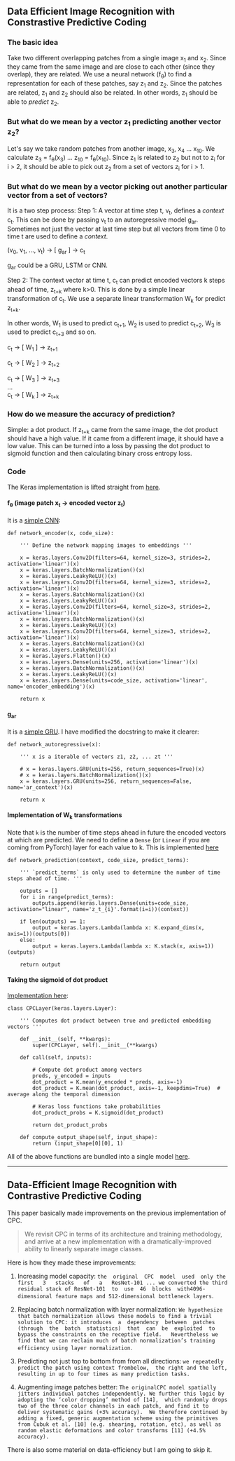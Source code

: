 ## Data Efficient Image Recognition with Constrastive Predictive Coding

### The basic idea
Take two different overlapping patches from a single image x<sub>1</sub> and x<sub>2</sub>. Since they came from the same image and are close to each other (since they overlap), they are related. We use a neural network (f<sub>θ</sub>) to find a representation for each of these patches, say z<sub>1</sub> and z<sub>2</sub>. Since the patches are related, z<sub>1</sub> and z<sub>2</sub> should also be related. In other words, z<sub>1</sub> should be able to _predict_ z<sub>2</sub>.

### But what do we mean by a vector z<sub>1</sub> predicting another vector z<sub>2</sub>?

Let's say we take random patches from another image, x<sub>3</sub>, x<sub>4</sub> ... x<sub>10</sub>. We calculate z<sub>3</sub> = f<sub>θ</sub>(x<sub>3</sub>) ... z<sub>10</sub> = f<sub>θ</sub>(x<sub>10</sub>). Since z<sub>1</sub> is related to z<sub>2</sub> but not to z<sub>i</sub> for i > 2, it should be able to pick out z<sub>2</sub> from a set of vectors z<sub>i</sub> for i > 1.

### But what do we mean by a vector picking out another particular vector from a set of vectors?
It is a two step process:
Step 1: A vector at time step t, v<sub>t</sub>, defines a _context_ c<sub>t</sub>. This can be done by passing v<sub>t</sub> to an autoregressive model g<sub>ar</sub>. Sometimes not just the vector at last time step but all vectors from time 0 to time t are used to define a _context_.

(v<sub>0</sub>, v<sub>1</sub>, ..., v<sub>t</sub>) → [ g<sub>ar</sub> ] → c<sub>t</sub>

g<sub>ar</sub> could be a GRU, LSTM or CNN.

Step 2: The context vector at time t, c<sub>t</sub> can predict encoded vectors k steps ahead of time, z<sub>t+k</sub> where k>0. This is done by a simple linear transformation of c<sub>t</sub>. We use a separate linear transformation W<sub>k</sub> for predict
z<sub>t+k</sub>.

In other words, W<sub>1</sub> is used to predict c<sub>t+1</sub>, W<sub>2</sub> is used to predict c<sub>t+2</sub>, W<sub>3</sub> is used to predict c<sub>t+3</sub> and so on.

c<sub>t</sub> → [ W<sub>1</sub> ] → z<sub>t+1</sub>

c<sub>t</sub> → [ W<sub>2</sub> ] → z<sub>t+2</sub>

c<sub>t</sub> → [ W<sub>3</sub> ] → z<sub>t+3</sub>
<br>...<br>
c<sub>t</sub> → [ W<sub>k</sub> ] → z<sub>t+k</sub>

### How do we measure the accuracy of prediction?
Simple: a dot product. If z<sub>t+k</sub> came from the same image, the dot product should have a high value. If it came from a different image, it should have a low value. This can be turned into a loss by passing the dot product to sigmoid function and then calculating binary cross entropy loss.

### Code
The Keras implementation is lifted straight from [here](https://github.com/davidtellez/contrastive-predictive-coding/blob/master/train_model.py).

#### f<sub>θ</sub> (image patch x<sub>t</sub> → encoded vector z<sub>t</sub>)
It is a [simple CNN](https://github.com/davidtellez/contrastive-predictive-coding/blob/master/train_model.py#L14-L36):
```
def network_encoder(x, code_size):

    ''' Define the network mapping images to embeddings '''

    x = keras.layers.Conv2D(filters=64, kernel_size=3, strides=2, activation='linear')(x)
    x = keras.layers.BatchNormalization()(x)
    x = keras.layers.LeakyReLU()(x)
    x = keras.layers.Conv2D(filters=64, kernel_size=3, strides=2, activation='linear')(x)
    x = keras.layers.BatchNormalization()(x)
    x = keras.layers.LeakyReLU()(x)
    x = keras.layers.Conv2D(filters=64, kernel_size=3, strides=2, activation='linear')(x)
    x = keras.layers.BatchNormalization()(x)
    x = keras.layers.LeakyReLU()(x)
    x = keras.layers.Conv2D(filters=64, kernel_size=3, strides=2, activation='linear')(x)
    x = keras.layers.BatchNormalization()(x)
    x = keras.layers.LeakyReLU()(x)
    x = keras.layers.Flatten()(x)
    x = keras.layers.Dense(units=256, activation='linear')(x)
    x = keras.layers.BatchNormalization()(x)
    x = keras.layers.LeakyReLU()(x)
    x = keras.layers.Dense(units=code_size, activation='linear', name='encoder_embedding')(x)

    return x
```

#### g<sub>ar</sub>
It is a [simple GRU](https://github.com/davidtellez/contrastive-predictive-coding/blob/master/train_model.py#L39-L47). I have modified the docstring to make it clearer:
```
def network_autoregressive(x):

    ''' x is a iterable of vectors z1, z2, ... zt '''

    # x = keras.layers.GRU(units=256, return_sequences=True)(x)
    # x = keras.layers.BatchNormalization()(x)
    x = keras.layers.GRU(units=256, return_sequences=False, name='ar_context')(x)

    return x
```

#### Implementation of W<sub>k</sub> transformations
Note that `k` is the number of time steps ahead in future the encoded vectors at which are predicted. We need to define a `Dense` (or `Linear` if you are coming from PyTorch) layer for each value to k. This is implemented [here](https://github.com/davidtellez/contrastive-predictive-coding/blob/master/train_model.py#L50-L63)

```
def network_prediction(context, code_size, predict_terms):

    ''' `predict_terms` is only used to determine the number of time steps ahead of time. '''

    outputs = []
    for i in range(predict_terms):
        outputs.append(keras.layers.Dense(units=code_size, activation="linear", name='z_t_{i}'.format(i=i))(context))

    if len(outputs) == 1:
        output = keras.layers.Lambda(lambda x: K.expand_dims(x, axis=1))(outputs[0])
    else:
        output = keras.layers.Lambda(lambda x: K.stack(x, axis=1))(outputs)

    return output
```

#### Taking the sigmoid of dot product
[Implementation here](https://github.com/davidtellez/contrastive-predictive-coding/blob/master/train_model.py#L66-L86):

```
class CPCLayer(keras.layers.Layer):

    ''' Computes dot product between true and predicted embedding vectors '''

    def __init__(self, **kwargs):
        super(CPCLayer, self).__init__(**kwargs)

    def call(self, inputs):

        # Compute dot product among vectors
        preds, y_encoded = inputs
        dot_product = K.mean(y_encoded * preds, axis=-1)
        dot_product = K.mean(dot_product, axis=-1, keepdims=True)  # average along the temporal dimension

        # Keras loss functions take probabilities
        dot_product_probs = K.sigmoid(dot_product)

        return dot_product_probs

    def compute_output_shape(self, input_shape):
        return (input_shape[0][0], 1)
```

All of the above functions are bundled into a single model [here](https://github.com/davidtellez/contrastive-predictive-coding/blob/master/train_model.py#L89).

---

## Data-Efficient Image Recognition with Contrastive Predictive Coding

This paper basically made improvements on the previous implementation of CPC.

> We revisit CPC in terms of its architecture and training methodology, and arrive at a new implementation  with  a  dramatically-improved  ability  to  linearly  separate  image  classes.

Here is how they made these improvements:

1. Increasing model capacity: `the  original  CPC  model  used  only the   first   3   stacks   of   a   ResNet-101 ... we converted the third residual stack of ResNet-101  to  use  46  blocks  with4096-dimensional feature maps and 512-dimensional bottleneck layers`.

2. Replacing batch normalization with layer normalization: `We hypothesize that batch normalization allows these models to find a trivial solution to CPC: it introduces  a  dependency  between  patches  (through  the  batch  statistics)  that  can  be  exploited  to bypass the constraints on the receptive field.   Nevertheless we find that we can reclaim much of batch normalization’s training efficiency using layer normalization`.

3. Predicting not just top to bottom from from all directions: `we repeatedly predict the patch using context frombelow,  the right and the left,  resulting in up to four times as many prediction tasks.`

4. Augmenting image patches better: `The originalCPC model spatially jitters individual patches independently. We further this logic by adopting the ‘color dropping’ method of [14],  which randomly drops two of the three color channels in each patch, and find it to deliver systematic gains (+3% accuracy).  We therefore continued by adding a fixed, generic augmentation scheme using the primitives from Cubuk et al. [10] (e.g. shearing, rotation, etc), as well as random elastic deformations and color transforms [11] (+4.5% accuracy).`

There is also some material on data-efficiency but I am going to skip it.
